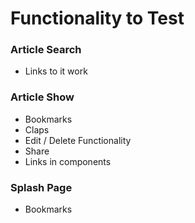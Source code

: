 # Functionality to Test


### Article Search
- Links to it work

### Article Show
- Bookmarks
- Claps
- Edit / Delete Functionality
- Share
- Links in components

### Splash Page
- Bookmarks